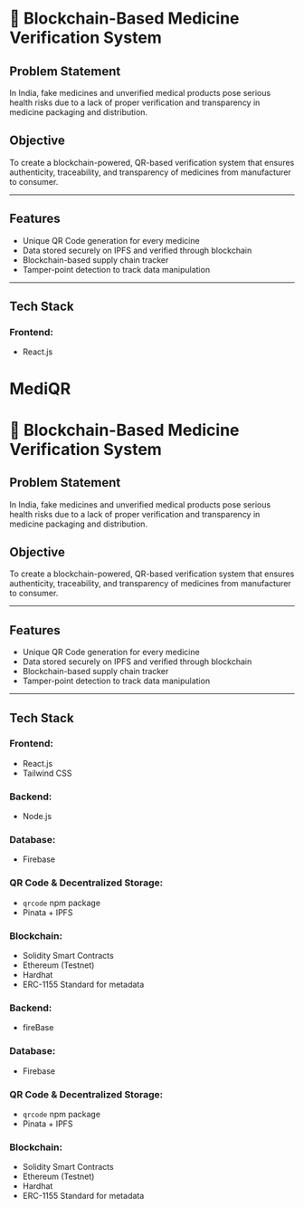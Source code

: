 # 🔗 Blockchain-Based Medicine Verification System

##  Problem Statement 
In India, fake medicines and unverified medical products pose serious health risks due to a lack of proper verification and transparency in medicine packaging and distribution.

##  Objective 
To create a blockchain-powered, QR-based verification system that ensures authenticity, traceability, and transparency of medicines from manufacturer to consumer.

---

##  Features 

-  Unique QR Code generation for every medicine 
-  Data stored securely on IPFS and verified through blockchain 
-  Blockchain-based supply chain tracker
-  Tamper-point detection to track data manipulation

---

##  Tech Stack

###  Frontend:
- React.js   
# MediQR
# 🔗 Blockchain-Based Medicine Verification System

##  Problem Statement 
In India, fake medicines and unverified medical products pose serious health risks due to a lack of proper verification and transparency in medicine packaging and distribution.

##  Objective 
To create a blockchain-powered, QR-based verification system that ensures authenticity, traceability, and transparency of medicines from manufacturer to consumer.

---

##  Features 

-  Unique QR Code generation for every medicine 
-  Data stored securely on IPFS and verified through blockchain 
-  Blockchain-based supply chain tracker
-  Tamper-point detection to track data manipulation

---

##  Tech Stack

###  Frontend:
- React.js   
- Tailwind CSS

###  Backend:
- Node.js  

### Database: 
- Firebase   

###  QR Code & Decentralized Storage: 
- `qrcode` npm package  
- Pinata + IPFS  

###  Blockchain: 
- Solidity Smart Contracts  
- Ethereum (Testnet)  
- Hardhat  
- ERC-1155 Standard for metadata
###  Backend:
- fireBase

### Database: 
- Firebase   

###  QR Code & Decentralized Storage: 
- `qrcode` npm package  
- Pinata + IPFS  

###  Blockchain: 
- Solidity Smart Contracts  
- Ethereum (Testnet)  
- Hardhat  
- ERC-1155 Standard for metadata